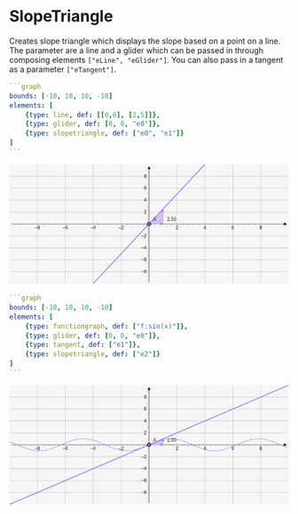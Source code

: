 # SlopeTriangle

Creates slope triangle which displays the slope based on a point on a line. The parameter are a line and a glider which can be passed in through composing elements `["eLine", "eGlider"]`. You can also pass in a tangent as a parameter `["eTangent"]`.

````yaml
```graph
bounds: [-10, 10, 10, -10]
elements: [
	{type: line, def: [[0,0], [2,5]]},
	{type: glider, def: [0, 0, "e0"]},
	{type: slopetriangle, def: ["e0", "e1"]}
]
```
````

![slopeTriangle1](../../imgs/SlopeTriangle-graph-1.png)

````yaml
```graph
bounds: [-10, 10, 10, -10]
elements: [
	{type: functiongraph, def: ["f:sin(x)"]},
	{type: glider, def: [0, 0, "e0"]},
	{type: tangent, def: ["e1"]},
	{type: slopetriangle, def: ["e2"]}
]
```
````

![slopeTriangle2](../../imgs/SlopeTriangle-graph-2.png)

